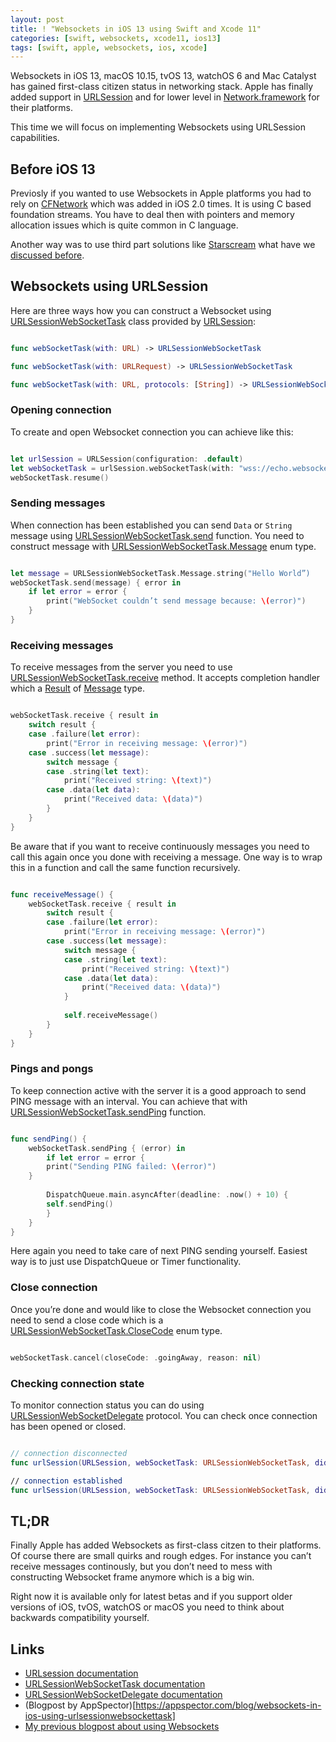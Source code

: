 ```yaml
---
layout: post
title: ! "Websockets in iOS 13 using Swift and Xcode 11"
categories: [swift, websockets, xcode11, ios13]
tags: [swift, apple, websockets, ios, xcode]
---
```


Websockets in iOS 13, macOS 10.15, tvOS 13, watchOS 6 and Mac Catalyst has gained first-class citizen status in networking stack. Apple has finally added support in [URLSession](https://developer.apple.com/documentation/foundation/urlsessionwebsockettask) and for lower level in [Network.framework](https://developer.apple.com/documentation/network/nwprotocolwebsocket) for their platforms.

This time we will focus on implementing Websockets using URLSession capabilities.

<!--more-->

## Before iOS 13

Previosly if you wanted to use Websockets in Apple platforms you had to rely on [CFNetwork](https://developer.apple.com/documentation/cfnetwork) which was added in iOS 2.0 times. It is using C based foundation streams. You have to deal then with pointers and memory allocation issues which is quite common in C language.

Another way was to use third part solutions like [Starscream](https://github.com/daltoniam/Starscream) what have we [discussed before](/websockets-swift/).

## Websockets using URLSession

Here are three ways how you can construct a Websocket using [URLSessionWebSocketTask](https://developer.apple.com/documentation/foundation/urlsessionwebsockettask) class provided by [URLSession](https://developer.apple.com/documentation/foundation/urlsession):

```swift

func webSocketTask(with: URL) -> URLSessionWebSocketTask

func webSocketTask(with: URLRequest) -> URLSessionWebSocketTask

func webSocketTask(with: URL, protocols: [String]) -> URLSessionWebSocketTask

```

### Opening connection

To create and open Websocket connection you can achieve like this:

```swift

let urlSession = URLSession(configuration: .default)
let webSocketTask = urlSession.webSocketTask(with: "wss://echo.websocket.org")
webSocketTask.resume()

```


### Sending messages

When connection has been established you can send `Data` or `String` message using [URLSessionWebSocketTask.send](https://developer.apple.com/documentation/foundation/urlsessionwebsockettask/3281790-send) function. You need to construct message with [URLSessionWebSocketTask.Message](https://developer.apple.com/documentation/foundation/urlsessionwebsockettask/message) enum type.

```swift

let message = URLSessionWebSocketTask.Message.string("Hello World”)
webSocketTask.send(message) { error in
	if let error = error {                
		print("WebSocket couldn’t send message because: \(error)")
	}
}

```

### Receiving messages

To receive messages from the server you need to use [URLSessionWebSocketTask.receive](https://developer.apple.com/documentation/foundation/urlsessionwebsockettask/3281789-receive) method. It accepts completion handler which a [Result](https://developer.apple.com/documentation/swift/result) of [Message](https://developer.apple.com/documentation/foundation/urlsessionwebsockettask/message) type.

```swift

webSocketTask.receive { result in
	switch result {
	case .failure(let error):
		print("Error in receiving message: \(error)")
	case .success(let message):
		switch message {
	    case .string(let text):
		    print("Received string: \(text)")
	    case .data(let data):
		    print("Received data: \(data)")
	    }                
	}
}

```

Be aware that if you want to receive continuously messages you need to call this again once you done with receiving a message. One way is to wrap this in a function and call the same function recursively.

```swift

func receiveMessage() {
	webSocketTask.receive { result in
		switch result {
		case .failure(let error):
			print("Error in receiving message: \(error)")
		case .success(let message):
			switch message {
			case .string(let text):
				print("Received string: \(text)")
			case .data(let data):
				print("Received data: \(data)")
			}
			
			self.receiveMessage()                
		}
	}	
}

```

### Pings and pongs

To keep connection active with the server it is a good approach to send PING message with an interval. You can achieve that with [URLSessionWebSocketTask.sendPing](https://developer.apple.com/documentation/foundation/urlsessionwebsockettask/3181206-sendping) function.

```swift

func sendPing() {
	webSocketTask.sendPing { (error) in
		if let error = error {
	    print("Sending PING failed: \(error)")
    }
		
		DispatchQueue.main.asyncAfter(deadline: .now() + 10) {
	    self.sendPing()
		}
	}
}

```

Here again you need to take care of next PING sending yourself. Easiest way is to just use DispatchQueue or Timer functionality.

### Close connection

Once you’re done and would like to close the Websocket connection you need to send a close code which is a [URLSessionWebSocketTask.CloseCode](https://developer.apple.com/documentation/foundation/urlsessionwebsockettask/closecode) enum type.

```swift

webSocketTask.cancel(closeCode: .goingAway, reason: nil)

```

### Checking connection state

To monitor connection status you can do using [URLSessionWebSocketDelegate](https://developer.apple.com/documentation/foundation/urlsessionwebsocketdelegate) protocol. You can check once connection has been opened or closed.

```swift

// connection disconnected
func urlSession(URLSession, webSocketTask: URLSessionWebSocketTask, didCloseWith: URLSessionWebSocketTask.CloseCode, reason: Data?)

// connection established
func urlSession(URLSession, webSocketTask: URLSessionWebSocketTask, didOpenWithProtocol: String?)

```

## TL;DR

Finally Apple has added Websockets as first-class citzen to their platforms. Of course there are small quirks and rough edges. For instance you can’t receive messages continously, but you don’t need to mess with constructing Websocket frame anymore which is a big win.

Right now it is available only for latest betas and if you support older versions of iOS, tvOS, watchOS or macOS you need to think about backwards compatibility yourself.

## Links

* [URLsession documentation](https://developer.apple.com/documentation/foundation)
* [URLSessionWebSocketTask documentation](https://developer.apple.com/documentation/foundation/urlsessionwebsockettask)
* [URLSessionWebSocketDelegate documentation](https://developer.apple.com/documentation/foundation/urlsessionwebsocketdelegate)
* (Blogpost by AppSpector)[https://appspector.com/blog/websockets-in-ios-using-urlsessionwebsockettask]
* [My previous blogpost about using Websockets](/websockets-swift/)